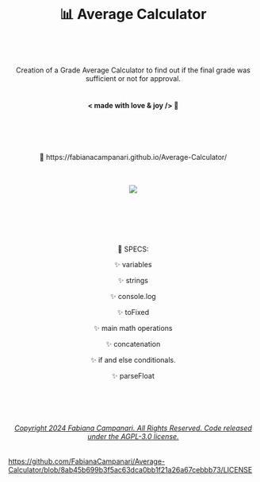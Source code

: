 <br>

# <p align="center"> 📊 Average Calculator </p>
<br><br>

<p align="center"> Creation of a Grade Average Calculator to find out if the final grade was sufficient or not for approval.
<br><br>

#### <p align="center"> < made with love & joy /> 💎 
#

<br><br>
 <p align="center"> 🚀 https://fabianacampanari.github.io/Average-Calculator/
<br><br><br>

<p align="center">
  <img src="https://user-images.githubusercontent.com/113218619/231811820-55a8d649-6c87-48fe-952b-696afcea4efe.png" /><br>
 <br>
 
 #

<br><br>
<p align="center"> 📌 SPECS: </p>

<p align="center"> ✨ variables

<p align="center"> ✨ strings </p>

<p align="center"> ✨ console.log </p>

<p align="center"> ✨ toFixed </p>

<p align="center"> ✨ main math operations </p>

<p align="center"> ✨ concatenation  </p>

<p align="center"> ✨ if and else conditionals.  </p>

<p align="center"> ✨ parseFloat  </p>
<br><br>

#

###### <p align="center"> [Copyright 2024 Fabiana Campanari. All Rights Reserved. Code released under the  AGPL-3.0 license.](https://github.com/FabianaCampanari/Top-Trumps/blob/7e6a78b102c202e0a2ebe280db75669767fc78b0/LICENSE)
 

https://github.com/FabianaCampanari/Average-Calculator/blob/8ab45b699b3f5ac63dca0bb1f21a26a67cebbb73/LICENSE




 
 



